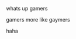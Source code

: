 whats up gamers

gamers more like gaymers

haha
<!---
JustMyGamingChair/JustMyGamingChair is a ✨ special ✨ repository because its `README.md` (this file) appears on your GitHub profile.
You can click the Preview link to take a look at your changes.
--->
